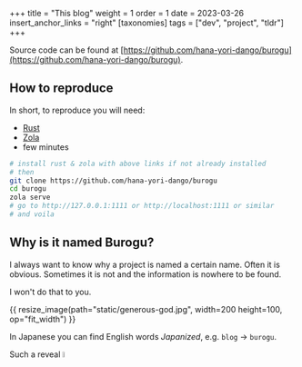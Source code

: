+++
title = "This blog"
weight = 1
order = 1
date = 2023-03-26
insert_anchor_links = "right"
[taxonomies]
tags = ["dev", "project", "tldr"]
+++

Source code can be found at [https://github.com/hana-yori-dango/burogu](https://github.com/hana-yori-dango/burogu).

## How to reproduce

In short, to reproduce you will need:

- [Rust](https://www.rust-lang.org/tools/install)
- [Zola](https://www.getzola.org/documentation/getting-started/installation/)
- few minutes

```bash
# install rust & zola with above links if not already installed
# then
git clone https://github.com/hana-yori-dango/burogu
cd burogu
zola serve
# go to http://127.0.0.1:1111 or http://localhost:1111 or similar
# and voila
```

## Why is it named Burogu?

I always want to know why a project is named a certain name.
Often it is obvious. Sometimes it is not and the information is nowhere to be found.

I won't do that to you.

{{ resize_image(path="static/generous-god.jpg", width=200 height=100, op="fit_width") }}

In Japanese you can find English words *Japanized*, e.g. `blog` -> `burogu`.

Such a reveal <img src="https://cluzeau.pro/parrot-party.gif" alt= ":)" width="5%" height="5%"/>
